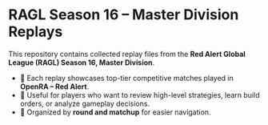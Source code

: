 # RAGL Season 16 – Master Division Replays

This repository contains collected replay files from the **Red Alert Global League (RAGL) Season 16, Master Division**.

- 🔹 Each replay showcases top-tier competitive matches played in **OpenRA – Red Alert**.  
- 🔹 Useful for players who want to review high-level strategies, learn build orders, or analyze gameplay decisions.  
- 🔹 Organized by **round and matchup** for easier navigation.
